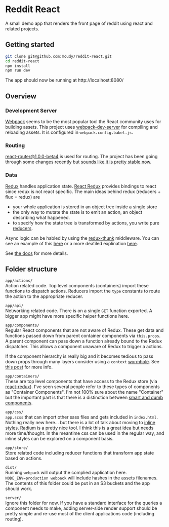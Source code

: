 # Reddit React

A small demo app that renders the front page of reddit using react and related projects.

## Getting started
```bash
git clone git@github.com:moudy/reddit-react.git
cd reddit-react
npm install
npm run dev
```

The app should now be running at http://localhost:8080/

## Overview

### Development Server
[Webpack](https://webpack.github.io/docs/) seems to be the most popular tool the React community uses for building assets. This project uses [webpack-dev-server](http://webpack.github.io/docs/webpack-dev-server.html) for compiling and reloading assets. It is configured in `webpack.config.babel.js`.

### Routing
[react-router@1.0.0-beta4](http://rackt.github.io/react-router/) is used for routing. The project has been going through some changes recently but [sounds like it is pretty stable now](https://twitter.com/ryanflorence/status/638364442342785025).

### Data
[Redux](http://rackt.github.io/redux/) handles application state. [React Redux](https://github.com/rackt/react-redux) provides bindings to react since redux is not react specific. The main ideas behind redux (reducers + flux = redux) are

- your whole application is stored in an object tree inside a single store
- the only way to mutate the state is to emit an action, an object describing what happened.
- to specify how the state tree is transformed by actions, you write pure [reducers](http://rackt.github.io/redux/docs/Glossary.html#reducer).

Async logic can be habled by using the [redux-thunk](https://github.com/gaearon/redux-thunk) middleware. You can see an example of this [here](https://github.com/moudy/reddit-react/blob/master/app/actions/index.js#L19-L29) or a more deatiled explination [here](https://github.com/rackt/redux/blob/master/docs/advanced/AsyncActions.md).

See [the docs](http://rackt.github.io/redux/docs/introduction/index.html) for more details.

## Folder structure

`app/actions/`  
Action related code. Top level components (containers) import these functions to dispatch actions. Reducers import the `type` constants to route the action to the appropriate reducer.

`app/api/`  
Networking related code. There is on a single `GET` function exported. A bigger app might have more specific helper functions here.

`app/components/`  
Regular React components that are not aware of Redux. These get data and functions passed down from parent container components via `this.props`. A parent component can pass down a function already bound to the Redux dispatcher. This allows a component unaware of Redux to trigger a actions.

If the component hierarchy is really big and it becomes tedious to pass down props through many layers consider using a `context` [wormhole](https://twitter.com/ryanflorence/status/640193433735294976). See [this post](http://jaysoo.ca/2015/06/09/react-contexts-and-dependency-injection/) for more info.

`app/containers/`  
These are top level components that have access to the Redux store (via [react-redux](https://github.com/rackt/react-redux)). I've seen several people refer to these types of components as "Container Components". I'm not 100% sure about the name "Container" but the important part is that there is a distinction between [smart and dumb components](https://medium.com/@dan_abramov/smart-and-dumb-components-7ca2f9a7c7d0).

`app/css/`  
`app.scss` that can import other sass files and gets included in `index.html`. Nothing really new here... but there is a lot of talk about moving to [inline styles](https://www.youtube.com/watch?v=ERB1TJBn32c). [Radium](https://github.com/FormidableLabs/radium) is a pretty nice tool. I think this is a great idea but needs more time/thought. In the meantime css can be used in the regular way, and inline styles can be explored on a component basis.

`app/store/`  
Store related code including reducer functions that transform app state based on actions.

`dist/`  
Running `webpack` will output the complied application here. `NODE_ENV=production webpack` will include hashes in the assets filenames. The contents of this folder could be put in an S3 buckets and the app should work.

`server/`  
Ignore this folder for now. If you have a standard interface for the queries a component needs to make, adding server-side render support should be pretty simple and re-use most of the client applications code (including routing).

